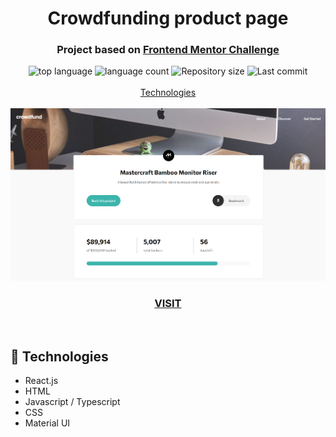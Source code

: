 <h1 align="center">
  Crowdfunding product page
</h1>

<h3 align="center">
<strong>Project based on <a href="https://www.frontendmentor.io/challenges" target="_blank">Frontend Mentor Challenge </a></strong>
</h3>

<p align="center">

  <img alt="top language" src="https://img.shields.io/github/languages/top/rafashiga/frontendmentor-crowdfunding-product?style=flat-square">
  <img alt="language count" src="https://img.shields.io/github/languages/count/rafashiga/frontendmentor-crowdfunding-product?style=flat-square">
  <img alt="Repository size" src="https://img.shields.io/github/repo-size/rafashiga/frontendmentor-crowdfunding-product?style=flat-square">
  <img alt="Last commit" src="https://img.shields.io/github/last-commit/rafashiga/frontendmentor-crowdfunding-product?style=flat-square">
  <br>
  <br>
  <a href="#space_invader-technologies">Technologies</a>
  <br>
  <br>
  <img src="./src/assets/images/website.png">
  <br>
  <a href="https://shiga-crowdfunding-product.vercel.app/" target="_blank">
    <h3 align="center"><b>VISIT</b></h3>
  </a>
  <br>
</p>

## :space_invader: Technologies

- React.js
- HTML
- Javascript / Typescript
- CSS
- Material UI
